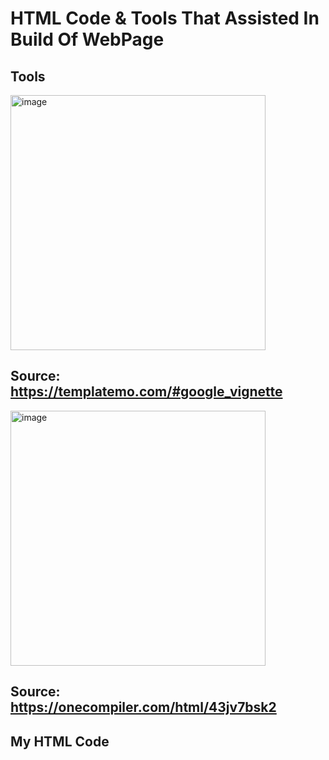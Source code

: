 # HTML Code & Tools That Assisted In Build Of WebPage

## Tools 

<img width="408" alt="image" src="https://github.com/user-attachments/assets/f9f79e4a-7a74-406d-9d18-4aaf8b5b35a4" />

## Source: https://templatemo.com/#google_vignette 

<img width="408" alt="image" src="https://github.com/user-attachments/assets/0949966e-db77-4d60-aa28-4aba74844730" />

## Source: https://onecompiler.com/html/43jv7bsk2 

## My HTML Code


